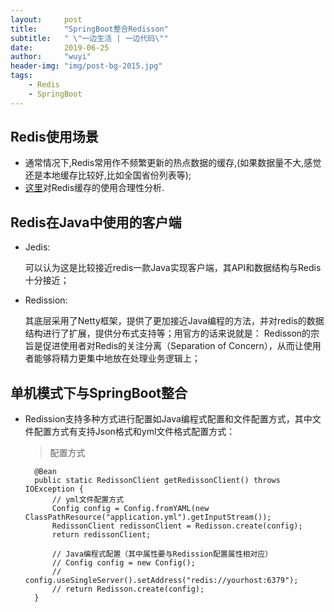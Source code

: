 ```yaml
---
layout:     post
title:      "SpringBoot整合Redisson"
subtitle:   " \"一边生活 | 一边代码\""
date:       2019-06-25
author:     "wuyi"
header-img: "img/post-bg-2015.jpg"
tags:
    - Redis
    - SpringBoot
---
```

>

## Redis使用场景

- 通常情况下,Redis常用作不频繁更新的热点数据的缓存,(如果数据量不大,感觉还是本地缓存比较好,比如全国省份列表等);
- [这里](http://blog.720ui.com/2016/redis_action_01_use_core/)对Redis缓存的使用合理性分析.

## Redis在Java中使用的客户端
- Jedis:

    可以认为这是比较接近redis一款Java实现客户端，其API和数据结构与Redis十分接近；
- Redission:

    其底层采用了Netty框架，提供了更加接近Java编程的方法，并对redis的数据结构进行了扩展，提供分布式支持等；用官方的话来说就是：
    Redisson的宗旨是促进使用者对Redis的关注分离（Separation of
    Concern），从而让使用者能够将精力更集中地放在处理业务逻辑上；

## 单机模式下与SpringBoot整合
- Redission支持多种方式进行配置如Java编程式配置和文件配置方式，其中文件配置方式有支持Json格式和yml文件格式配置方式：

  >  配置方式

        @Bean
        public static RedissonClient getRedissonClient() throws IOException {
            // yml文件配置方式
            Config config = Config.fromYAML(new ClassPathResource("application.yml").getInputStream());
            RedissonClient redissonClient = Redisson.create(config);
            return redissonClient;

            // Java编程式配置（其中属性要与Redission配置属性相对应）
            // Config config = new Config();
            // config.useSingleServer().setAddress("redis://yourhost:6379");
            // return Redisson.create(config);
        }


